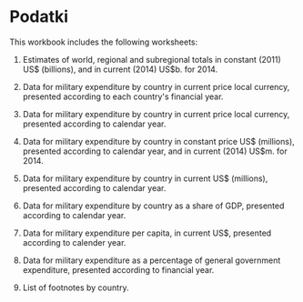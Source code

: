 # Podatki


This workbook includes the following worksheets:

1) Estimates of world, regional and subregional totals in constant (2011) US$ (billions), and in current (2014) US$b. for 2014.

2) Data for military expenditure by country in current price local currency, presented according to each country's financial year.

3) Data for military expenditure by country in current price local currency, presented according to calendar year.

4) Data for military expenditure by country in constant price US$ (millions), presented according to calendar year, and in current (2014) US$m. for 2014.

5) Data for military expenditure by country in current US$ (millions), presented according to calendar year.

6) Data for military expenditure by country as a share of GDP, presented according to calendar year.

7) Data for military expenditure per capita, in current US$, presented according to calender year.

8) Data for military expenditure as a percentage of general government expenditure, presented according to financial year.

9) List of footnotes by country.

